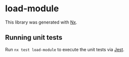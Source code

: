 # load-module

This library was generated with [Nx](https://nx.dev).

## Running unit tests

Run `nx test load-module` to execute the unit tests via [Jest](https://jestjs.io).
